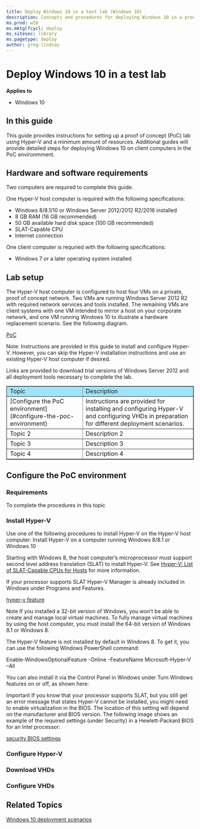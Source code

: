 ```yaml
---
title: Deploy Windows 10 in a test lab (Windows 10)
description: Concepts and procedures for deploying Windows 10 in a proof of concept lab environment.
ms.prod: w10
ms.mktglfcycl: deploy
ms.sitesec: library
ms.pagetype: deploy
author: greg-lindsay
---
```


# Deploy Windows 10 in a test lab
**Applies to**

-   Windows 10

## In this guide

This guide provides instructions for setting up a proof of concept (PoC) lab using Hyper-V and a minimum amount of resources. Additional guides will provide detailed steps for deploying Windows 10 on client computers in the PoC environmment.

## Hardware and software requirements

Two computers are required to complete this guide. 

One Hyper-V host computer is required with the following specifications:
- Windows 8/8.1/10 or Windows Server 2012/2012 R2/2016 installed
- 8 GB RAM (16 GB recommended)
- 50 GB available hard disk space (100 GB recommended)
- SLAT-Capable CPU
- Internet connection

One client computer is requried with the following specifications: 
- Windows 7 or a later operating system installed

## Lab setup

The Hyper-V host computer is configured to host four VMs on a private, proof of concept network. Two VMs are running Windows Server 2012 R2 with required network services and tools installed. The remaining VMs are client systems with one VM intended to mirror a host on your corporate network, and one VM running Windows 10 to illustrate a hardware replacement scenario. See the following diagram.

[PoC](images/poc.png)

Note: Instructions are provided in this guide to install and configure Hyper-V. However, you can skip the Hyper-V installation instructions and use an existing Hyper-V host computer if desired.

Links are provided to download trial versions of Windows Server 2012 and all deployment tools necessary to complete the lab.

<table border="1" cellpadding="2">
    <tr>
        <td BGCOLOR="#a0e4fa">Topic</td>
        <td BGCOLOR="#a0e4fa">Description</td>
    </tr>
    <tr>
        <td>[Configure the PoC environment](#configure-the-poc-environment)</td>
        <td>Instructions are provided for installing and configuring Hyper-V and configuring VHDs in preparation for different deployment scenarios.</td>
    </tr>
    <tr>
        <td>Topic 2</td>
        <td>Description 2</td>
    </tr>
    <tr>
        <td>Topic 3</td>
        <td>Description 3</td>
    </tr>
    <tr>
        <td>Topic 4</td>
        <td>Description 4</td>
    </tr>
</table>

## Configure the PoC environment

### Requirements

To complete the procedures in this topic

### Install Hyper-V

Use one of the following procedures to install Hyper-V on the Hyper-V host computer:
Install Hyper-V on a computer running Windows 8/8.1 or Windows 10

Starting with Windows 8, the host computer’s microprocessor must support second level address translation (SLAT) to install Hyper-V. See [Hyper-V: List of SLAT-Capable CPUs for Hosts](http://social.technet.microsoft.com/wiki/contents/articles/1401.hyper-v-list-of-slat-capable-cpus-for-hosts.aspx) for more information.

If your processor supports SLAT Hyper-V Manager is already included in Windows under Programs and Features.

[hyper-v feature](images/hyper-v-feature.png)

Note  If you installed a 32-bit version of Windows, you won’t be able to create and manage local virtual machines. To fully manage virtual machines by using the host computer, you must install the 64-bit version of Windows 8.1 or Windows 8.

The Hyper-V feature is not installed by default in Windows 8. To get it, you can use the following Windows PowerShell command:

Enable-WindowsOptionalFeature -Online -FeatureName Microsoft-Hyper-V –All

You can also install it via the Control Panel in Windows under Turn Windows features on or off, as shown here:

Important  If you know that your processor supports SLAT, but you still get an error message that states Hyper-V cannot be installed, you might need to enable virtualization in the BIOS. The location of this setting will depend on the manufacturer and BIOS version. The following image shows an example of the required settings (under Security) in a Hewlett-Packard BIOS for an Intel processor:

[security BIOS settings](images/sec-bios.png)

### Configure Hyper-V

### Download VHDs

### Configure VHDs

## Related Topics

[Windows 10 deployment scenarios](windows-10-deployment-scenarios.md)
 

 





